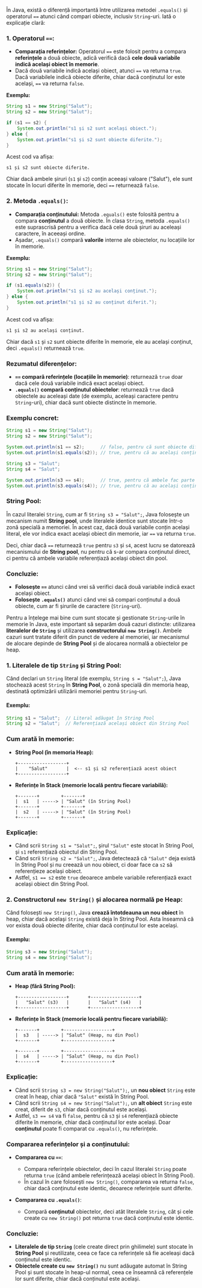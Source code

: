 În Java, există o diferență importantă între utilizarea metodei `.equals()` și operatorul `==` atunci când compari obiecte, inclusiv `String`-uri. Iată o explicație clară:

### 1. **Operatorul `==`:**

- **Comparația referințelor:** Operatorul `==` este folosit pentru a compara **referințele** a două obiecte, adică verifică dacă **cele două variabile indică același obiect în memorie**.
- Dacă două variabile indică același obiect, atunci `==` va returna `true`. Dacă variabilele indică obiecte diferite, chiar dacă conținutul lor este același, `==` va returna `false`.

**Exemplu:**
```java
String s1 = new String("Salut");
String s2 = new String("Salut");

if (s1 == s2) {
    System.out.println("s1 și s2 sunt același obiect.");
} else {
    System.out.println("s1 și s2 sunt obiecte diferite.");
}
```
Acest cod va afișa:
```
s1 și s2 sunt obiecte diferite.
```
Chiar dacă ambele șiruri (`s1` și `s2`) conțin aceeași valoare ("Salut"), ele sunt stocate în locuri diferite în memorie, deci `==` returnează `false`.

### 2. **Metoda `.equals()`:**

- **Comparația conținutului:** Metoda `.equals()` este folosită pentru a compara **conținutul** a două obiecte. În clasa `String`, metoda `.equals()` este suprascrisă pentru a verifica dacă cele două șiruri au aceleași caractere, în aceeași ordine.
- Așadar, `.equals()` compară **valorile** interne ale obiectelor, nu locațiile lor în memorie.

**Exemplu:**
```java
String s1 = new String("Salut");
String s2 = new String("Salut");

if (s1.equals(s2)) {
    System.out.println("s1 și s2 au același conținut.");
} else {
    System.out.println("s1 și s2 au conținut diferit.");
}
```
Acest cod va afișa:
```
s1 și s2 au același conținut.
```
Chiar dacă `s1` și `s2` sunt obiecte diferite în memorie, ele au același conținut, deci `.equals()` returnează `true`.

### Rezumatul diferențelor:

- **`==` compară referințele (locațiile în memorie)**: returnează `true` doar dacă cele două variabile indică exact același obiect.
- **`.equals()` compară conținutul obiectelor**: returnează `true` dacă obiectele au aceleași date (de exemplu, aceleași caractere pentru `String`-uri), chiar dacă sunt obiecte distincte în memorie.

### Exemplu concret:

```java
String s1 = new String("Salut");
String s2 = new String("Salut");

System.out.println(s1 == s2);      // false, pentru că sunt obiecte diferite în memorie
System.out.println(s1.equals(s2)); // true, pentru că au același conținut

String s3 = "Salut";
String s4 = "Salut";

System.out.println(s3 == s4);      // true, pentru că ambele fac parte din "String pool"
System.out.println(s3.equals(s4)); // true, pentru că au același conținut
```

### **String Pool:**

În cazul literalei `String`, cum ar fi `String s3 = "Salut";`, Java folosește un mecanism numit **String pool**, unde literalele identice sunt stocate într-o zonă specială a memoriei. În acest caz, dacă două variabile conțin același literal, ele vor indica exact același obiect din memorie, iar `==` va returna `true`.

Deci, chiar dacă `==` returnează `true` pentru `s3` și `s4`, acest lucru se datorează mecanismului de **String pool**, nu pentru că s-ar compara conținutul direct, ci pentru că ambele variabile referențiază același obiect din pool.

### Concluzie:

- **Folosește `==`** atunci când vrei să verifici dacă două variabile indică exact același obiect.
- **Folosește `.equals()`** atunci când vrei să compari conținutul a două obiecte, cum ar fi șirurile de caractere (`String`-uri).

Pentru a înțelege mai bine cum sunt stocate și gestionate `String`-urile în memorie în Java, este important să separăm două cazuri distincte: utilizarea **literalelor de `String`** și utilizarea **constructorului `new String()`**. Ambele cazuri sunt tratate diferit din punct de vedere al memoriei, iar mecanismul de alocare depinde de **String Pool** și de alocarea normală a obiectelor pe heap.

### 1. **Literalele de tip `String` și String Pool:**

Când declari un `String` literal (de exemplu, `String s = "Salut";`), Java stochează acest `String` în **String Pool**, o zonă specială din memoria heap, destinată optimizării utilizării memoriei pentru `String`-uri.

#### Exemplu:

```java
String s1 = "Salut";  // Literal adăugat în String Pool
String s2 = "Salut";  // Referențiază același obiect din String Pool
```

### **Cum arată în memorie:**

- **String Pool (în memoria Heap):**
  ```
  +------------------+
  |    "Salut"       |  <-- s1 și s2 referențiază acest obiect
  +------------------+
  ```

- **Referințe în Stack (memorie locală pentru fiecare variabilă):**
  ```
  +-------+        +-------+
  |  s1   | -----> | "Salut" (în String Pool)
  +-------+        +-------+
  |  s2   | -----> | "Salut" (în String Pool)
  +-------+        +-------+
  ```

### **Explicație:**
- Când scrii `String s1 = "Salut";`, șirul `"Salut"` este stocat în String Pool, și `s1` referențiază obiectul din String Pool.
- Când scrii `String s2 = "Salut";`, Java detectează că `"Salut"` deja există în String Pool și nu creează un nou obiect, ci doar face ca `s2` să referențieze același obiect.
- Astfel, `s1 == s2` este `true` deoarece ambele variabile referențiază exact același obiect din String Pool.

### 2. **Constructorul `new String()` și alocarea normală pe Heap:**

Când folosești `new String()`, Java **crează întotdeauna un nou obiect** în heap, chiar dacă același `String` există deja în String Pool. Asta înseamnă că vor exista două obiecte diferite, chiar dacă conținutul lor este același.

#### Exemplu:

```java
String s3 = new String("Salut");
String s4 = new String("Salut");
```

### **Cum arată în memorie:**

- **Heap (fără String Pool):**
  ```
  +------------------+       +------------------+
  |   "Salut" (s3)   |       |   "Salut" (s4)   |
  +------------------+       +------------------+
  ```

- **Referințe în Stack (memorie locală pentru fiecare variabilă):**
  ```
  +-------+        +------------------+
  |  s3   | -----> | "Salut" (Heap, nu din Pool)
  +-------+        +------------------+

  +-------+        +------------------+
  |  s4   | -----> | "Salut" (Heap, nu din Pool)
  +-------+        +------------------+
  ```

### **Explicație:**
- Când scrii `String s3 = new String("Salut");`, un **nou obiect** `String` este creat în heap, chiar dacă `"Salut"` există în String Pool.
- Când scrii `String s4 = new String("Salut");`, un **alt obiect** `String` este creat, diferit de `s3`, chiar dacă conținutul este același.
- Astfel, `s3 == s4` va fi `false`, pentru că `s3` și `s4` referențiază obiecte diferite în memorie, chiar dacă conținutul lor este același. Doar **conținutul** poate fi comparat cu `.equals()`, nu referințele.

### Compararea referințelor și a conținutului:

- **Compararea cu `==`**:
  - Compara referințele obiectelor, deci în cazul literalei `String` poate returna `true` (când ambele referințează același obiect în String Pool).
  - În cazul în care folosești `new String()`, compararea va returna `false`, chiar dacă conținutul este identic, deoarece referințele sunt diferite.

- **Compararea cu `.equals()`**:
  - Compară **conținutul** obiectelor, deci atât literalele `String`, cât și cele create cu `new String()` pot returna `true` dacă conținutul este identic.

### Concluzie:

- **Literalele de tip `String`** (cele create direct prin ghilimele) sunt stocate în **String Pool** și reutilizate, ceea ce face ca referințele să fie aceleași dacă conținutul este identic.
- **Obiectele create cu `new String()`** nu sunt adăugate automat în String Pool și sunt stocate în heap-ul normal, ceea ce înseamnă că referențele lor sunt diferite, chiar dacă conținutul este același.
